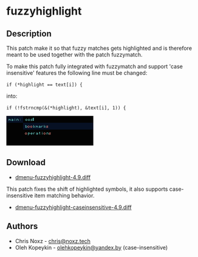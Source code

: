 fuzzyhighlight
==============

Description
-----------
This patch make it so that fuzzy matches gets highlighted and is therefore
meant to be used together with the patch fuzzymatch.

To make this patch fully integrated with fuzzymatch and support 'case 
insensitive' features the following line must be changed:

	if (*highlight == text[i]) {

into:

	if (!fstrncmp(&(*highlight), &text[i], 1)) {

[![Screenshot dmenu with the patch](fuzzyhighlight.png)](fuzzyhighlight.png)

Download
--------
* [dmenu-fuzzyhighlight-4.9.diff](dmenu-fuzzyhighlight-4.9.diff)

This patch fixes the shift of highlighted symbols, it also supports case-insensitive 
item matching behavior.

* [dmenu-fuzzyhighlight-caseinsensitive-4.9.diff](dmenu-fuzzyhighlight-caseinsensitive-4.9.diff)

Authors
-------
* Chris Noxz - <chris@noxz.tech>
* Oleh Kopeykin - <olehkopeykin@yandex.by> (case-insensitive)
